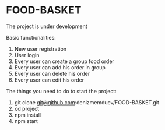 # FOOD-BASKET 

Тhe project is under development

Basic functionalities:
1. New user registration
2. User login
3. Every user can create a group food order
4. Every user can add his order in group
5. Every user can delete his order
6. Every user can edit his order

Тhe things you need to do to start the project:

1) git clone git@github.com:denizmemduev/FOOD-BASKET.git
2) cd project
3) npm install 
4) npm start
